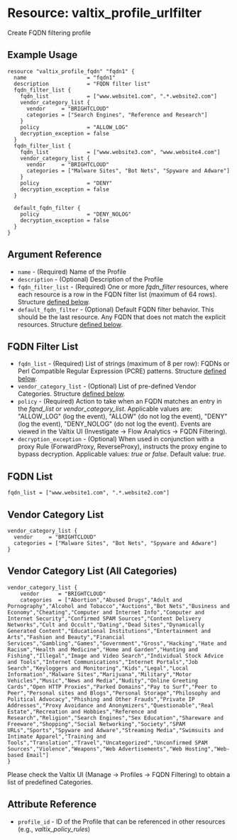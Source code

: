 # Resource: valtix_profile_urlfilter
Create FQDN filtering profile

## Example Usage
```hcl
resource "valtix_profile_fqdn" "fqdn1" {
  name                   = "fqdn1"
  description            = "FQDN filter list"
  fqdn_filter_list {
    fqdn_list            = ["www.website1.com", ".*.website2.com"]
    vendor_category_list {
      vendor     = "BRIGHTCLOUD"
      categories = ["Search Engines", "Reference and Research"]
    }
    policy               = "ALLOW_LOG"
    decryption_exception = false
  }
  fqdn_filter_list {
    fqdn_list            = ["www.website3.com", "www.website4.com"]
    vendor_category_list {
      vendor     = "BRIGHTCLOUD"
      categories = ["Malware Sites", "Bot Nets", "Spyware and Adware"]
    }
    policy               = "DENY"
    decryption_exception = false
  }

  default_fqdn_filter {
    policy               = "DENY_NOLOG"
    decryption_exception = false
  }
}
```

## Argument Reference
* `name` - (Required) Name of the Profile
* `description` - (Optional) Description of the Profile
* `fqdn_filter_list` - (Required) One or more *fqdn_filter* resources, where each resource is a row in the FQDN filter list (maximum of 64 rows). Structure [defined below](#fqdn-filter-list).
* `default_fqdn_filter` - (Optional) Default FQDN filter behavior.  This should be the last resource. Any FQDN that does not match the explicit resources. Structure [defined below](#fqdn-filter-list).

## FQDN Filter List
* `fqdn_list` - (Required) List of strings (maximum of 8 per row): FQDNs or Perl Compatible Regular Expression (PCRE) patterns.  Structure [defined below](#fqdn-list).
* `vendor_category_list` - (Optional) List of pre-defined Vendor Categories.  Structure [defined below](#vendor-category-list). 
* `policy` - (Required) Action to take when an FQDN matches an entry in the *fqnd_list* or *vendor_category_list*.  Applicable values are: "ALLOW_LOG" (log the event), "ALLOW" (do not log the event), "DENY" (log the event), "DENY_NOLOG" (do not log the event).  Events are viewed in the Valtix UI (Investigate -> Flow Analytics -> FQDN Filtering).
* `decryption_exception` - (Optional) When used in conjunction with a proxy Rule (ForwardProxy, ReverseProxy), instructs the proxy engine to  bypass decryption. Applicable values: *true* or *false*.  Default value: *true*.

## FQDN List
```
fqdn_list = ["www.website1.com", ".*.website2.com"]
```

## Vendor Category List
```
vendor_category_list {
  vendor     = "BRIGHTCLOUD"
  categories = ["Malware Sites", "Bot Nets", "Spyware and Adware"]
}
```

## Vendor Category List (All Categories)
```
vendor_category_list {
	vendor      = "BRIGHTCLOUD"
	categories  = ["Abortion","Abused Drugs","Adult and Pornography","Alcohol and Tobacco","Auctions","Bot Nets","Business and Economy","Cheating","Computer and Internet Info","Computer and Internet Security","Confirmed SPAM Sources","Content Delivery Networks","Cult and Occult","Dating","Dead Sites","Dynamically Generated Content","Educational Institutions","Entertainment and Arts","Fashion and Beauty","Financial Services","Gambling","Games","Government","Gross","Hacking","Hate and Racism","Health and Medicine","Home and Garden","Hunting and Fishing","Illegal","Image and Video Search","Individual Stock Advice and Tools","Internet Communications","Internet Portals","Job Search","Keyloggers and Monitoring","Kids","Legal","Local Information","Malware Sites","Marijuana","Military","Motor Vehicles","Music","News and Media","Nudity","Online Greeting Cards","Open HTTP Proxies","Parked Domains","Pay to Surf","Peer to Peer","Personal sites and Blogs","Personal Storage","Philosophy and Political Advocacy","Phishing and Other Frauds","Private IP Addresses","Proxy Avoidance and Anonymizers","Questionable","Real Estate","Recreation and Hobbies","Reference and Research","Religion","Search Engines","Sex Education","Shareware and Freeware","Shopping","Social Networking","Society","SPAM URLs","Sports","Spyware and Adware","Streaming Media","Swimsuits and Intimate Apparel","Training and Tools","Translation","Travel","Uncategorized","Unconfirmed SPAM Sources","Violence","Weapons","Web Advertisements","Web Hosting","Web-based Email"]
}
```

Please check the Valtix UI (Manage -> Profiles -> FQDN Filtering) to obtain a list of predefined Categories.

## Attribute Reference
* `profile_id` - ID of the Profile that can be referenced in other resources (e.g., *valtix_policy_rules*)